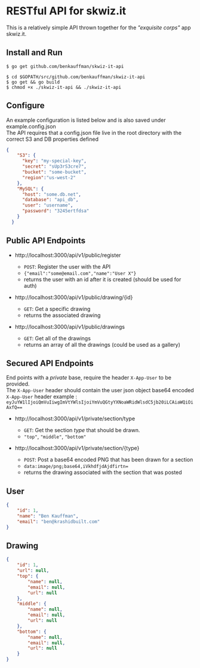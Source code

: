 # RESTful API for skwiz.it
This is a relatively simple API thrown together for the _"exquisite corps"_ app skwiz.it.

## Install and Run
```shell
$ go get github.com/benkauffman/skwiz-it-api

$ cd $GOPATH/src/github.com/benkauffman/skwiz-it-api
$ go get && go build
$ chmod +x ./skwiz-it-api && ./skwiz-it-api
```

## Configure
An example configuration is listed below and is also saved under example.config.json  
The API requires that a config.json file live in the root directory with the correct S3 and DB properties defined
```json
{
    "S3": {
      "key": "my-special-key",
      "secret": "sUp3rS3cre7",
      "bucket": "some-bucket",
      "region":"us-west-2"
    },
    "MySQL": {
      "host": "some.db.net",
      "database": "api_db",
      "user": "username",
      "password": "3245ertfdsa"
    }
  }
```

## Public API Endpoints
- http://localhost:3000/api/v1/public/register
    - `POST`: Register the user with the API
    - `{"email":"some@email.com","name":"User X"}`
    - returns the user with an id after it is created (should be used for auth)
    
- http://localhost:3000/api/v1/public/drawing/{id}
    - `GET`: Get a specific drawing
    - returns the associated drawing

- http://localhost:3000/api/v1/public/drawings
    - `GET`: Get all of the drawings
    - returns an array of all the drawings (could be used as a gallery)


## Secured API Endpoints
End points with a _private_ base, require the header `X-App-User` to be provided.  
The `X-App-User` header should contain the user json object base64 encoded  
`X-App-User` header example : `eyJuYW1lIjoiQmVuIiwgImVtYWlsIjoiYmVuQGtyYXNoaWRidWlsdC5jb20iLCAiaWQiOiAxfQ==`
- http://localhost:3000/api/v1/private/section/type
    - `GET`: Get the section _type_ that should be drawn.
    - `"top"`, `"middle"`, `"bottom"`
    
- http://localhost:3000/api/v1/private/section/{type}
    - `POST`: Post a base64 encoded PNG that has been drawn for a section
    - `data:image/png;base64,iVkhdfjdAjdfirtn=`
    - returns the drawing associated with the section that was posted


## User
```json
{
    "id": 1,
    "name": "Ben Kauffman",
    "email": "ben@krashidbuilt.com"
}
```

## Drawing
```json
{
    "id": 1,
    "url": null,
    "top": {
        "name": null,
        "email": null,
        "url": null
    },
    "middle": {
        "name": null,
        "email": null,
        "url": null
    },
    "bottom": {
        "name": null,
        "email": null,
        "url": null
    }
}
```
